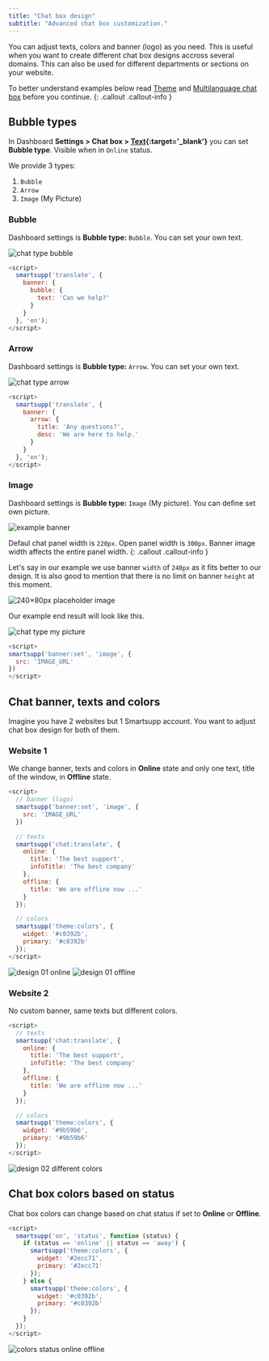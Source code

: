```yaml
---
title: "Chat box design"
subtitle: "Advanced chat box customization."
---
```


You can adjust texts, colors and banner (logo) as you need. This is useful when you want to create different chat box designs accross several domains. This can also be used for different departments or sections on your website.

To better understand examples below read [Theme](/docs/javascript-api/theme/) and [Multilanguage chat box](/docs/examples/multilanguage-chat-box/) before you continue.
{: .callout .callout-info }

## Bubble types

In Dashboard **Settings > Chat box > [Text](https://www.smartsupp.com/app/settings/chatbox/text/){:target='\_blank'}** you can set **Bubble type**.  Visible when in `Online` status.

We provide 3 types:

1. `Bubble`
2. `Arrow`
3. `Image` (My Picture)

### Bubble

Dashboard settings is **Bubble type:** `Bubble`. You can set your own text.

![chat type bubble](/assets/img/docs/examples/chat-box-design/chat-type-bubble.png)

```js
<script>
  smartsupp('translate', {
    banner: {
      bubble: {
        text: 'Can we help?'
      }
    }
  }, 'en');
</script>
```

### Arrow

Dashboard settings is **Bubble type:** `Arrow`. You can set your own text. 

![chat type arrow](/assets/img/docs/examples/chat-box-design/chat-type-arrow.png)

```js
<script>
  smartsupp('translate', {
    banner: {
      arrow: {
        title: 'Any questions?',
        desc: 'We are here to help.'
      }
    }
  }, 'en');
</script>
```

### Image

Dashboard settings is **Bubble type:** `Image` (My picture). You can define set own picture.

![example banner](/assets/img/docs/examples/chat-box-design/example-banner.png)

Defaul chat panel width is `220px`. Open panel width is `300px`. Banner image width affects the entire panel width.
{: .callout .callout-info }

Let's say in our example we use banner `width` of `240px` as it fits better to our design. It is also good to mention that there is no limit on banner `height` at this moment.

![240×80px placeholder image](/assets/img/docs/examples/chat-box-design/240x80.png)

Our example end result will look like this.

![chat type my picture](/assets/img/docs/examples/chat-box-design/chat-type-my-picture.png)

```js
<script>
smartsupp('banner:set', 'image', {
  src: 'IMAGE_URL'
})
</script>
```

## Chat banner, texts and colors

Imagine you have 2 websites but 1 Smartsupp account. You want to adjust chat box design for both of them.

### Website 1

We change banner, texts and colors in **Online** state and only one text, title of the window, in **Offline** state.

```js
<script>
  // banner (logo)
  smartsupp('banner:set', 'image', {
    src: 'IMAGE_URL'
  })

  // texts
  smartsupp('chat:translate', {
    online: {
      title: 'The best support',
      infoTitle: 'The best company'
    },
    offline: {
      title: 'We are offline now ...'
    }
  });

  // colors
  smartsupp('theme:colors', {
    widget: '#c0392b',
    primary: '#c0392b'
  });
</script>
```

![design 01 online](/assets/img/docs/examples/chat-box-design/design-01-online.gif)
![design 01 offline](/assets/img/docs/examples/chat-box-design/design-01-offline.png)

### Website 2

No custom banner, same texts but different colors.

```js
<script>
  // texts
  smartsupp('chat:translate', {
    online: {
      title: 'The best support',
      infoTitle: 'The best company'
    },
    offline: {
      title: 'We are offline now ...'
    }
  });

  // colors
  smartsupp('theme:colors', {
    widget: '#9b59b6',
    primary: '#9b59b6'
  });
</script>
```

![design 02 different colors](/assets/img/docs/examples/chat-box-design/design-02-diffrent-colors.gif)

## Chat box colors based on status

Chat box colors can change based on chat status if set to **Online** or **Offline**.

```js
<script>
  smartsupp('on', 'status', function (status) {
    if (status == 'online' || status == 'away') {
      smartsupp('theme:colors', {
        widget: '#2ecc71',
        primary: '#2ecc71'
      });
    } else {
      smartsupp('theme:colors', {
        widget: '#c0392b',
        primary: '#c0392b'
      });
    }
  });
</script>
```

![colors status online offline](/assets/img/docs/examples/chat-box-design/colors-status-online-offline.gif)